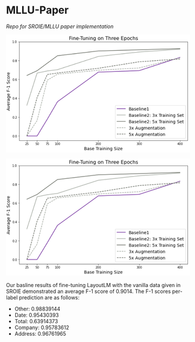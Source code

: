 # MLLU-Paper

*Repo for SROIE/MLLU paper implementation*


![Three Epoch Plot](three_epochs.png)

![Five Epoch Plot](three_epochs.png)

Our basline results of fine-tuning LayoutLM with the vanilla data given in SROIE demonstrated an average F-1 score of 0.9014.
The F-1 scores per-label prediction are as follows:

- Other: 0.98839144
- Date: 0.95430393
- Total: 0.63914373
- Company:  0.95783612
- Address: 0.96761965

